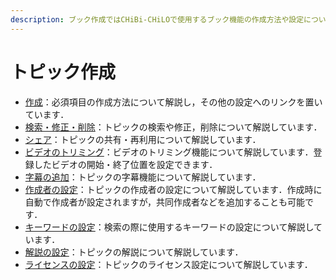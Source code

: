 ```yaml
---
description: ブック作成ではCHiBi-CHiLOで使用するブック機能の作成方法や設定について解説しています．
---
```


# トピック作成

* [作成](./)：必須項目の作成方法について解説し，その他の設定へのリンクを置いています．
* [検索・修正・削除](./)：トピックの検索や修正，削除について解説しています．
* [シェア](./)：トピックの共有・再利用について解説しています．
* [ビデオのトリミング](./)：ビデオのトリミング機能について解説しています．登録したビデオの開始・終了位置を設定できます．
* [字幕の追加](./)：トピックの字幕機能について解説しています．
* [作成者の設定](./)：トピックの作成者の設定について解説しています．作成時に自動で作成者が設定されますが，共同作成者などを追加することも可能です．
* [キーワードの設定](./)：検索の際に使用するキーワードの設定について解説しています．
* [解説の設定](./)：トピックの解説について解説しています．
* [ライセンスの設定](./)：トピックのライセンス設定について解説しています．
